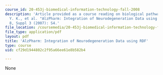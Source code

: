 ```yaml
---
course_id: 20-453j-biomedical-information-technology-fall-2008
description: 'Article provided as a course reading on biological pathways: Lam, H.
  Y. K., et al. "AlzPharm: Integration of Neurodegeneration Data using RDF." BMC Bioinformatics
  8, Suppl 3 (2007): S4.'
file_location: /coursemedia/20-453j-biomedical-information-technology-fall-2008/cf29d1944802c2f95a66ee61e8b582b4_lam_bmc.pdf
file_type: application/pdf
layout: pdf
title: 'AlzPharm: Integration of Neurodegeneration Data using RDF'
type: course
uid: cf29d1944802c2f95a66ee61e8b582b4

---
```

None